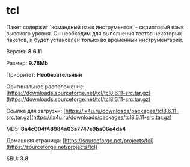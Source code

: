 # tcl

Пакет содержит 'командный язык инструментов' - скриптовый язык высокого уровня. Он необходим для выполнения тестов некоторых пакетов, и будет установлен только во временный инструментарий.

Версия: **8.6.11**

Размер: **9.78Mb**

Приоритет: **Необязательный**

Оригинальное расположение: [https://downloads.sourceforge.net/tcl/tcl8.6.11-src.tar.gz](https://downloads.sourceforge.net/tcl/tcl8.6.11-src.tar.gz)

Ссылка для загрузки: [https://lx4u.ru/downloads/packages/tcl8.6.11-src.tar.gz](https://lx4u.ru/downloads/packages/tcl8.6.11-src.tar.gz)

MD5: **8a4c004f48984a03a7747e9ba06e4da4**

Домашняя страница: [https://sourceforge.net/projects/tcl](https://sourceforge.net/projects/tcl)

SBU: **3.8**